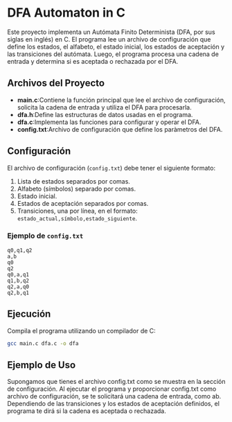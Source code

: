 # DFA Automaton in C

Este proyecto implementa un Autómata Finito Determinista (DFA, por sus siglas en inglés) en C. El programa lee un archivo de configuración que define los estados, el alfabeto, el estado inicial, los estados de aceptación y las transiciones del autómata. Luego, el programa procesa una cadena de entrada y determina si es aceptada o rechazada por el DFA.

## Archivos del Proyecto

- **main.c**:Contiene la función principal que lee el archivo de configuración, solicita la cadena de entrada y utiliza el DFA para procesarla.
- **dfa.h**:Define las estructuras de datos usadas en el programa.
- **dfa.c**:Implementa las funciones para configurar y operar el DFA.
- **config.txt**:Archivo de configuración que define los paràmetros del DFA.

## Configuración

El archivo de configuración (`config.txt`) debe tener el siguiente formato:

1. Lista de estados separados por comas.
2. Alfabeto (símbolos) separado por comas.
3. Estado inicial.
4. Estados de aceptación separados por comas.
5. Transiciones, una por línea, en el formato: `estado_actual,símbolo,estado_siguiente`.

### Ejemplo de `config.txt`

```
q0,q1,q2
a,b
q0
q2
q0,a,q1
q1,b,q2
q2,a,q0
q2,b,q1
```

## Ejecución

Compila el programa utilizando un compilador de C:

```bash
gcc main.c dfa.c -o dfa
```
## Ejemplo de Uso
Supongamos que tienes el archivo config.txt como se muestra en la sección de configuración. Al ejecutar el programa y proporcionar config.txt como archivo de configuración, se te solicitará una cadena de entrada, como ab. Dependiendo de las transiciones y los estados de aceptación definidos, el programa te dirá si la cadena es aceptada o rechazada.



  
